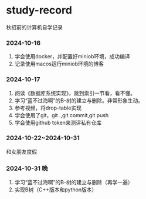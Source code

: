 # study-record
秋招前的计算机自学记录

### 2024-10-16
1. 学会使用docker，并配置好miniob环境，成功编译
2. 记录使用macos运行miniob环境的博客

### 2024-10-17
1. 阅读《数据库系统实现》，跳到索引一节看，看不懂。 
2. 学习“蓝不过海啊”的B-树的建立与删除。非常形象生动。
3. 参考视频，将drop-table实现
4. 学会使用了git，git .,git commit,git push
5. 学会使用github token来测评私有仓库

### 2024-10-22~2024-10-31

和女朋友度假

### 2024-10-31 晚
1. 学习“蓝不过海啊”的B-树的建立与删除（再学一遍）
2. 实现B树（C++版本和python版本）
